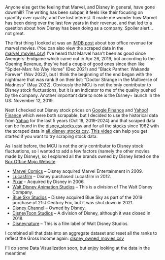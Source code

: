 Anyone else get the feeling that Marvel, and Disney in general, have gone downhill?
The writing has been subpar, it feels like their focusing on quantity over quality, and I've lost interest. It made me wonder how Marvel has been doing over the last few years in their revenue, and that led to a question about how Disney has been doing as a company. Spoiler alert... not great.

The first thing I looked at was an [IMDB post](https://www.boxofficemojo.com/brand/bn3732077058/) about box office revenue for marvel movies. (You can also view the scraped data in the [marvel_movies.csv](https://github.com/KimmyBeeW/marvel-movies-web-scraping/blob/main/datasets/marvel_movies.csv)) I've heard that Marvel hasn't been as good since Avengers: Endgame which came out in Apr 26, 2019, but according to the Opening Revenue, they've had a couple of good ones since then like "Spider-Man: No Way Home" (Dec 2021) and "Black Panther: Wakanda Forever" (Nov 2022), but I think the beginning of the end began with the nightmare that was rank 9 on their list: "Doctor Strange in the Multiverse of Madness" (May 2022). Obviously the MCU is not the only contributor to Disney stock fluctuations, but it is an indicator to me of the quality pushed by the company.
Another important date to note is the Disney+ launch in the US: November 12, 2019.

Next I checked out Disney stock prices on [Google Finance](https://www.google.com/finance/quote/DIS:NYSE?sa=X&ved=2ahUKEwjM1_narpiJAxU3EjQIHZL5BIwQ3ecFegQIQhAh&window=5Y) and [Yahoo! Finance](https://finance.yahoo.com/quote/DIS/) which were both scrapable, but I decided to use the historical data from [Yahoo](https://finance.yahoo.com/quote/DIS/history/?period1=1571423893&period2=1729276688) for the last 5 years (Oct 18, 2019-2024) and that scraped data can be found in the [disney_stocks.csv](https://github.com/KimmyBeeW/marvel-movies-web-scraping/blob/main/datasets/disney_stocks.csv) and for all the [stocks](https://finance.yahoo.com/quote/DIS/history/?period1=-252322200&period2=1729276688) since 1962 with the scraped data in [all_disney_stocks.csv](https://github.com/KimmyBeeW/marvel-movies-web-scraping/blob/main/datasets/all_disney_stocks.csv). [This video](https://youtu.be/7sFCOunKL_Y?si=ntvA0dtiJSIHrWOS) can help you get started if you want to try scraping stock data.

As I said before, the MCU is not the only contributor to Disney stock fluctuations, so I wanted to add a few factors (namely the other movies made by Disney), so I explored all the brands owned by Disney listed on the [Box Office Mojo Website](https://www.boxofficemojo.com/brand/?ref_=bo_nb_gs_secondarytab):
+ [Marvel Comics](https://www.boxofficemojo.com/brand/bn3732077058/) – Disney acquired Marvel Entertainment in 2009.
+ [Lucasfilm](https://www.boxofficemojo.com/brand/bn4168284674/) – Disney purchased Lucasfilm in 2012.
+ [Pixar](https://www.boxofficemojo.com/brand/bn3530750466/) – Acquired by Disney in 2006.
+ [Walt Disney Animation Studios](https://www.boxofficemojo.com/brand/bn3295869442/) – This is a division of The Walt Disney Company.
+ [Blue Sky Studios](https://www.boxofficemojo.com/brand/bn3430087170/) – Disney acquired Blue Sky as part of the 2019 purchase of 21st Century Fox, but it was shut down in 2021.
+ [Disney Channel](https://www.boxofficemojo.com/brand/bn3446864386/) – Owned by Disney.
+ [DisneyToon Studios](https://www.boxofficemojo.com/brand/bn4185061890/) – A division of Disney, although it was closed in 2018.
+ [Disneynature](https://www.boxofficemojo.com/brand/bn3245537794/) – This is a film label of Walt Disney Studios.

I combined all that data into an aggregate dataset and reset all the ranks to reflect the Gross Income again: [disney_owned_movies.csv](https://github.com/KimmyBeeW/marvel-movies-web-scraping/blob/main/datasets/disney_owned_movies.csv)

I'll do some Data Visualization soon, but enjoy looking at the data in the meantime!
